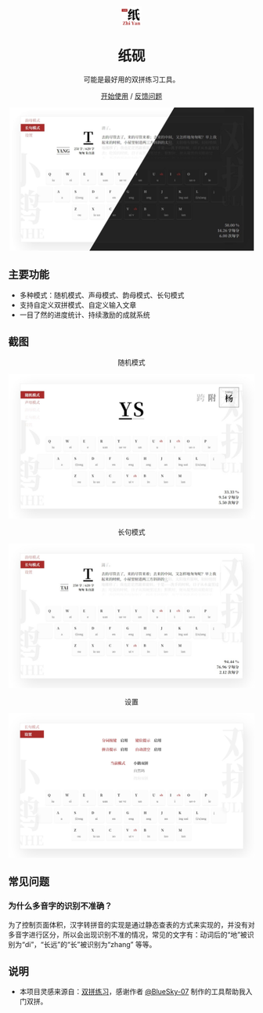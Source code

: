 
<div align="center">
<img src="./public/apple-icon-180x180.png" alt="logo" align="center" width="40"/>
</div>
<h1 align="center">纸砚</h1>
<div align="center">

可能是最好用的双拼练习工具。


[开始使用](https://yidadaa.github.io/shuangpin) / [反馈问题](https://github.com/yidadaa/shuangpin/issues)

<img src="./screenshots/cover.jpg" alt="预览" width=500/>
</div>

## 主要功能
- 多种模式：随机模式、声母模式、韵母模式、长句模式
- 支持自定义双拼模式、自定义输入文章
- 一目了然的进度统计、持续激励的成就系统

## 截图

<div align="center">随机模式</div>

![随机模式](./screenshots/random.jpeg)


<div align="center">长句模式</div>

![长句模式](./screenshots/p-mode.jpeg)


<div align="center">设置</div>

![设置](./screenshots/settings.jpg)

## 常见问题
### 为什么多音字的识别不准确？
为了控制页面体积，汉字转拼音的实现是通过静态查表的方式来实现的，并没有对多音字进行区分，所以会出现识别不准的情况，常见的文字有：动词后的“地”被识别为“di”，“长远”的“长”被识别为“zhang” 等等。

## 说明
- 本项目灵感来源自：[双拼练习](https://github.com/BlueSky-07/Shuang)，感谢作者 [@BlueSky-07](https://github.com/BlueSky-07) 制作的工具帮助我入门双拼。
